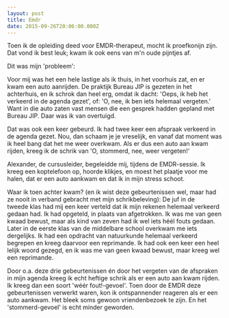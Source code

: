 ```yaml
---
layout: post
title: Emdr
date: 2015-09-26T20:06:00.000Z
---
```


Toen ik de opleiding deed voor EMDR-therapeut, mocht ik proefkonijn zijn. Dat vond ik best leuk; kwam ik ook eens van m'n oude pijntjes af.

Dit was mijn 'probleem':

Voor mij was het een hele lastige als ik thuis, in het voorhuis zat, en er kwam een auto aanrijden. De praktijk Bureau JIP is gezeten in het achterhuis, en ik schrok dan heel erg, omdat ik dacht: 'Oeps, ik heb het verkeerd in de agenda gezet', of: 'O, nee, ik ben iets&nbsp;helemaal vergeten.' Want in die auto zaten vast mensen die een gesprek hadden gepland met Bureau JIP. Daar was ik van overtuigd.

Dat was ook een keer&nbsp;gebeurd. Ik had twee keer een afspraak verkeerd in de agenda gezet. Nou, dan schaam je je vreselijk, en vanaf dat moment was ik heel bang dat het me weer overkwam. Als&nbsp;er dus een auto aan kwam rijden, kreeg ik de schrik van 'O, stommerd, nee, weer vergeten!'

Alexander, de cursusleider, begeleidde mij, tijdens de EMDR-sessie. Ik kreeg een koptelefoon op, hoorde klikjes, en moest het plaatje voor me halen, dat er een auto aankwam en dat ik in mijn stress schoot.

Waar ik toen achter kwam? (en ik wist deze gebeurtenissen wel, maar had ze nooit in verband gebracht met mijn schrikbeleving):&nbsp;De juf in de tweede&nbsp;klas had mij een keer verteld dat ik mijn rekenen helemaal verkeerd gedaan had. Ik had opgeteld, in plaats van afgetrokken. Ik was me van geen kwaad bewust, maar als kind van zeven had ik wel iets h&eacute;&eacute;l fouts gedaan. Later in de eerste klas van de middelbare school overkwam me iets dergelijks. Ik had een opdracht van natuurkunde helemaal verkeerd begrepen en kreeg daarvoor een reprimande. Ik had ook een keer een heel lelijk woord gezegd, en ik was me van geen kwaad bewust, maar kreeg wel een reprimande.

Door o.a. deze drie&nbsp;gebeurtenissen &eacute;n door het vergeten van de afspraken in mijn agenda kreeg ik echt heftige schrik als er een auto aan kwam rijden. Ik kreeg dan een soort 'w&eacute;&eacute;r fout!-gevoel'. Toen door de EMDR deze gebeurtenissen verwerkt waren, kon ik ontspannender reageren als er een auto aankwam. Het&nbsp;bleek soms gewoon vriendenbezoek te zijn. En het 'stommerd-gevoel' is echt minder geworden.&nbsp;